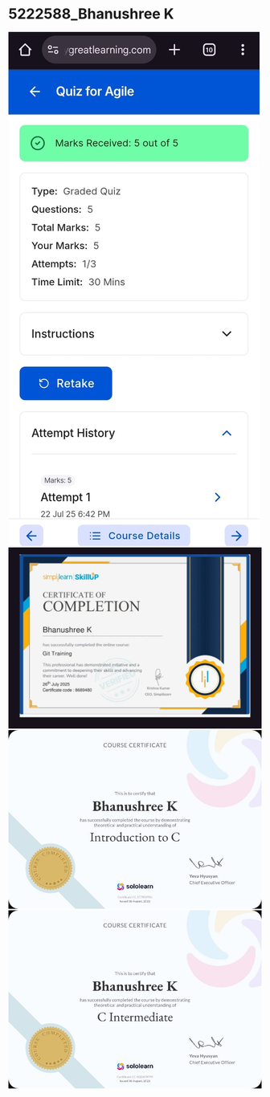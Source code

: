 # 5222588_Bhanushree K
<img src="https://github.com/bhanugowda1608/5222588_Bhanushree-K/blob/main/SDLC/Agile%20QUIZ.jpeg" alt="Agile QUIZ">
<img src="https://github.com/bhanugowda1608/5222588_Bhanushree-K/blob/main/GIT/GIT%20%20Certificate.jpeg" alt="GIT Certificate">
<img src="https://github.com/bhanugowda1608/5222588_Bhanushree-K/blob/main/C%20PROGRAMMING/C%20Basics%20Programming.jpeg" alt="C Basics Programming">
<img src="https://github.com/bhanugowda1608/5222588_Bhanushree-K/blob/main/C%20PROGRAMMING/C%20Intermediate%20Programming.jpeg" alt="C Intermediate Programming">










